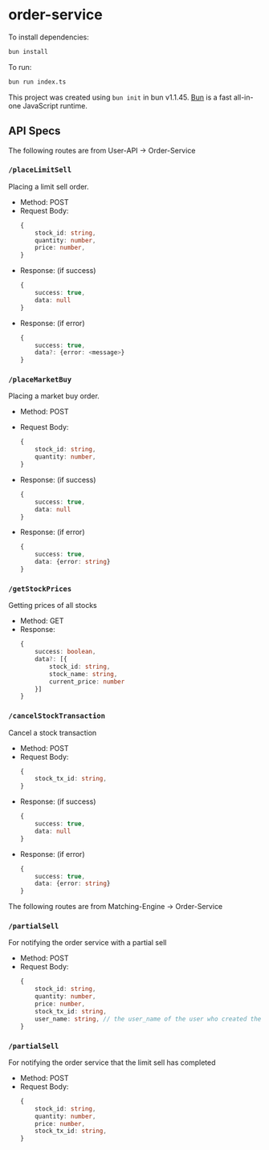 # order-service

To install dependencies:

```bash
bun install
```

To run:

```bash
bun run index.ts
```

This project was created using `bun init` in bun v1.1.45. [Bun](https://bun.sh) is a fast all-in-one JavaScript runtime.

## API Specs

The following routes are from User-API -> Order-Service

### `/placeLimitSell`

Placing a limit sell order.

-   Method: POST
-   Request Body:
    ```ts
    {
        stock_id: string,
        quantity: number,
        price: number, 
    }
    ```
-   Response: (if success)
    ```ts
    {
        success: true,
        data: null
    }

-   Response: (if error)
    ```ts
    {
        success: true,
        data?: {error: <message>}
    }
    ```


### `/placeMarketBuy`

Placing a market buy order.

-   Method: POST
-   Request Body:
    ```ts
    {
        stock_id: string,
        quantity: number,
    }
    ```

-   Response: (if success)
    ```ts
    {
        success: true, 
        data: null
    }

-   Response: (if error)
    ```ts
    {
        success: true,
        data: {error: string}
    }
    ```

### `/getStockPrices`

Getting prices of all stocks

-   Method: GET
-   Response: 
    ```ts
    {
        success: boolean, 
        data?: [{
            stock_id: string,
            stock_name: string,
            current_price: number
        }]
    }

### `/cancelStockTransaction`

Cancel a stock transaction

-   Method: POST
-   Request Body:
    ```ts
    {
        stock_tx_id: string,
    }
    ```
-   Response: (if success)
    ```ts
    {
        success: true, 
        data: null
    }

-   Response: (if error)
    ```ts
    {
        success: true,
        data: {error: string}
    }
    ```


The following routes are from Matching-Engine -> Order-Service

### `/partialSell`

For notifying the order service with a partial sell

-   Method: POST
-   Request Body:
    ```ts
    {
        stock_id: string,
        quantity: number,
        price: number, 
        stock_tx_id: string, 
        user_name: string, // the user_name of the user who created the limit sell 
    }
    ```

### `/partialSell`

For notifying the order service that the limit sell has completed

-   Method: POST
-   Request Body:
    ```ts
    {
        stock_id: string,
        quantity: number, 
        price: number,
        stock_tx_id: string, 
    }
    ```




